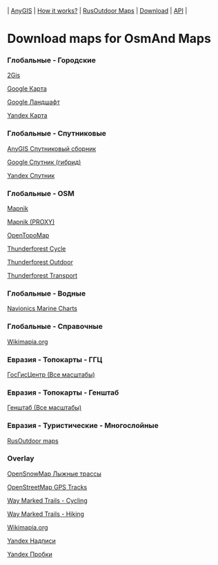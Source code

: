 | [AnyGIS][01] | [How it works?][02] | [RusOutdoor Maps][03] | [Download][04] | [API][05] |


[01]: https://nnngrach.github.io/AnyGIS_maps/index_en
[02]: https://nnngrach.github.io/AnyGIS_maps/Web/Html/Description_en
[03]: https://nnngrach.github.io/AnyGIS_maps/Web/Html/RusOutdoor_en
[04]: https://nnngrach.github.io/AnyGIS_maps/Web/Html/DownloadPage_en
[05]: https://nnngrach.github.io/AnyGIS_maps/Web/Html/Api_en
# Download maps for OsmAnd Maps


### Глобальные - Городские
[2Gis](https://raw.githubusercontent.com/nnngrach/AnyGIS_maps/master/Osmand_online_maps/Maps_full/Global-City_2gis.sqlitedb "Скачать эту карту")

[Google Карта](https://raw.githubusercontent.com/nnngrach/AnyGIS_maps/master/Osmand_online_maps/Maps_full/Global-City_Google_map.sqlitedb "Скачать эту карту")

[Google Ландшафт](https://raw.githubusercontent.com/nnngrach/AnyGIS_maps/master/Osmand_online_maps/Maps_full/Global-City_Google_terrain.sqlitedb "Скачать эту карту")

[Yandex Карта](https://raw.githubusercontent.com/nnngrach/AnyGIS_maps/master/Osmand_online_maps/Maps_full/Global-City_Yandex_map.sqlitedb "Скачать эту карту")



### Глобальные - Спутниковые
[AnyGIS Спутниковый сборник](https://raw.githubusercontent.com/nnngrach/AnyGIS_maps/master/Osmand_online_maps/Maps_full/Global-Satellites_All.sqlitedb "Скачать эту карту")

[Google Спутник (гибрид)](https://raw.githubusercontent.com/nnngrach/AnyGIS_maps/master/Osmand_online_maps/Maps_full/Global-Satellites_Google_with_labels.sqlitedb "Скачать эту карту")

[Yandex Спутник](https://raw.githubusercontent.com/nnngrach/AnyGIS_maps/master/Osmand_online_maps/Maps_full/Global-Satellites_Yandex.sqlitedb "Скачать эту карту")



### Глобальные - OSM
[Mapnik](https://raw.githubusercontent.com/nnngrach/AnyGIS_maps/master/Osmand_online_maps/Maps_full/Global-OSM_Mapnik.sqlitedb "Скачать эту карту")

[Mapnik (PROXY)](https://raw.githubusercontent.com/nnngrach/AnyGIS_maps/master/Osmand_online_maps/Maps_full/Global-OSM_Mapnik_Proxy.sqlitedb "Скачать эту карту")

[OpenTopoMap](https://raw.githubusercontent.com/nnngrach/AnyGIS_maps/master/Osmand_online_maps/Maps_full/Global-OSM_OpenTopoMap.sqlitedb "Скачать эту карту")

[Thunderforest Cycle](https://raw.githubusercontent.com/nnngrach/AnyGIS_maps/master/Osmand_online_maps/Maps_full/Global-OSM_Thunderforest_Cycle.sqlitedb "Скачать эту карту")

[Thunderforest Outdoor](https://raw.githubusercontent.com/nnngrach/AnyGIS_maps/master/Osmand_online_maps/Maps_full/Global-OSM_Thunderforest_Outdoor.sqlitedb "Скачать эту карту")

[Thunderforest Transport](https://raw.githubusercontent.com/nnngrach/AnyGIS_maps/master/Osmand_online_maps/Maps_full/Global-OSM_Thunderforest_Transport.sqlitedb "Скачать эту карту")



### Глобальные - Водные
[Navionics Marine Charts](https://raw.githubusercontent.com/nnngrach/AnyGIS_maps/master/Osmand_online_maps/Maps_full/Global-Water_Navionics_Marine_Charts.sqlitedb "Скачать эту карту")



### Глобальные - Справочные
[Wikimapia.org](https://raw.githubusercontent.com/nnngrach/AnyGIS_maps/master/Osmand_online_maps/Maps_full/Global_Wikimapia.sqlitedb "Скачать эту карту")



### Евразия - Топокарты - ГГЦ
[ГосГисЦентр (Все масштабы)](https://raw.githubusercontent.com/nnngrach/AnyGIS_maps/master/Osmand_online_maps/Maps_full/Eurasia-Topo_GGC_All.sqlitedb "Скачать эту карту")



### Евразия - Топокарты - Генштаб
[Генштаб (Все масштабы)](https://raw.githubusercontent.com/nnngrach/AnyGIS_maps/master/Osmand_online_maps/Maps_full/Eurasia-Topo_Genshtab_All.sqlitedb "Скачать эту карту")



### Евразия - Туристические - Многослойные
[RusOutdoor maps](https://raw.githubusercontent.com/nnngrach/AnyGIS_maps/master/Osmand_online_maps/Maps_full/Eurasia-Hiking-Multylayer_RusOutdoorMaps.sqlitedb "Скачать эту карту")



### Overlay
[OpenSnowMap Лыжные трассы](https://raw.githubusercontent.com/nnngrach/AnyGIS_maps/master/Osmand_online_maps/Maps_full/Overlay_OpenSnowMap_pistes.sqlitedb "Скачать эту карту")

[OpenStreetMap GPS Tracks](https://raw.githubusercontent.com/nnngrach/AnyGIS_maps/master/Osmand_online_maps/Maps_full/Overlay_OpenSreetMaps_Tracks.sqlitedb "Скачать эту карту")

[Way Marked Trails - Cycling](https://raw.githubusercontent.com/nnngrach/AnyGIS_maps/master/Osmand_online_maps/Maps_full/Overlay_WayMarkedTrails_Cycling.sqlitedb "Скачать эту карту")

[Way Marked Trails - Hiking](https://raw.githubusercontent.com/nnngrach/AnyGIS_maps/master/Osmand_online_maps/Maps_full/Overlay_WayMarkedTrails_Hiking.sqlitedb "Скачать эту карту")

[Wikimapia.org](https://raw.githubusercontent.com/nnngrach/AnyGIS_maps/master/Osmand_online_maps/Maps_full/Overlay_Wikimapia.sqlitedb "Скачать эту карту")

[Yandex Надписи](https://raw.githubusercontent.com/nnngrach/AnyGIS_maps/master/Osmand_online_maps/Maps_full/Overlay_Yandex_labels.sqlitedb "Скачать эту карту")

[Yandex Пробки](https://raw.githubusercontent.com/nnngrach/AnyGIS_maps/master/Osmand_online_maps/Maps_full/Overlay_Yandex_traffic.sqlitedb "Скачать эту карту")


